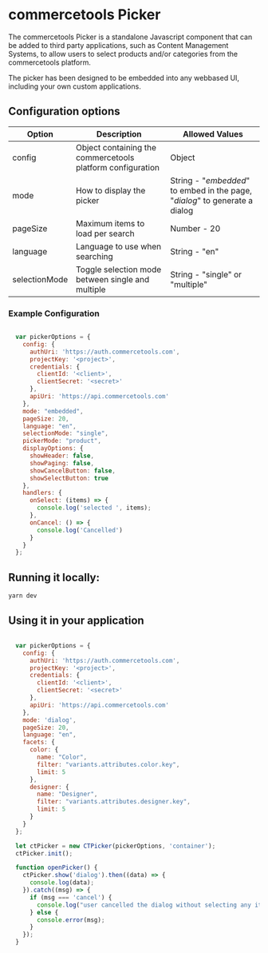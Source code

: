 # commercetools Picker

The commercetools Picker is a standalone Javascript component that can be added to third party applications, 
such as Content Management Systems, to allow users to select products and/or categories from the commercetools platform.

The picker has been designed to be embedded into any webbased UI, including your own custom applications.

## Configuration options

| Option | Description | Allowed Values |
|--------|-------------|-------------|
| config | Object containing the commercetools platform configuration | Object |
| mode | How to display the picker | String - "_embedded_" to embed in the page, "_dialog_" to generate a dialog |
| pageSize | Maximum items to load per search | Number - 20 |
| language | Language to use when searching | String - "en" |
| selectionMode | Toggle selection mode between single and multiple | String - "single" or "multiple"


### Example Configuration
```javascript

  var pickerOptions = {
    config: {
      authUri: 'https://auth.commercetools.com',
      projectKey: '<project>',
      credentials: {
        clientId: '<client>',
        clientSecret: '<secret>'
      },
      apiUri: 'https://api.commercetools.com'
    },
    mode: "embedded",
    pageSize: 20,
    language: "en",
    selectionMode: "single",
    pickerMode: "product",
    displayOptions: {
      showHeader: false,
      showPaging: false,
      showCancelButton: false,
      showSelectButton: true
    },
    handlers: {
      onSelect: (items) => {
        console.log('selected ', items);
      },
      onCancel: () => {
        console.log('Cancelled')
      }
    }
  };
```

## Running it locally:

```
yarn dev
``` 

## Using it in your application

```javascript

  var pickerOptions = {
    config: {
      authUri: 'https://auth.commercetools.com',
      projectKey: '<project>',
      credentials: {
        clientId: '<client>',
        clientSecret: '<secret>'
      },
      apiUri: 'https://api.commercetools.com'
    },
    mode: 'dialog',
    pageSize: 20,
    language: "en",
    facets: {
      color: {
        name: "Color",
        filter: "variants.attributes.color.key",
        limit: 5
      },
      designer: {
        name: "Designer",
        filter: "variants.attributes.designer.key",
        limit: 5
      }
    }
  };

  let ctPicker = new CTPicker(pickerOptions, 'container');
  ctPicker.init();

  function openPicker() {
    ctPicker.show('dialog').then((data) => {
      console.log(data);
    }).catch((msg) => {
      if (msg === 'cancel') {
        console.log("user cancelled the dialog without selecting any items");
      } else {
        console.error(msg);
      }
    });
  }

```
